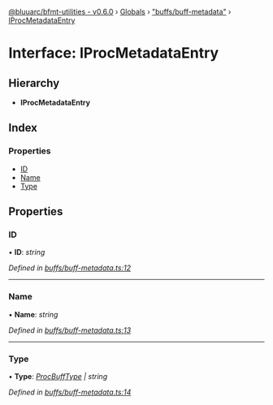 [@bluuarc/bfmt-utilities - v0.6.0](../README.md) › [Globals](../globals.md) › ["buffs/buff-metadata"](../modules/_buffs_buff_metadata_.md) › [IProcMetadataEntry](_buffs_buff_metadata_.iprocmetadataentry.md)

# Interface: IProcMetadataEntry

## Hierarchy

* **IProcMetadataEntry**

## Index

### Properties

* [ID](_buffs_buff_metadata_.iprocmetadataentry.md#id)
* [Name](_buffs_buff_metadata_.iprocmetadataentry.md#name)
* [Type](_buffs_buff_metadata_.iprocmetadataentry.md#type)

## Properties

###  ID

• **ID**: *string*

*Defined in [buffs/buff-metadata.ts:12](https://github.com/BluuArc/bfmt-utilities/blob/master/src/buffs/buff-metadata.ts#L12)*

___

###  Name

• **Name**: *string*

*Defined in [buffs/buff-metadata.ts:13](https://github.com/BluuArc/bfmt-utilities/blob/master/src/buffs/buff-metadata.ts#L13)*

___

###  Type

• **Type**: *[ProcBuffType](../enums/_buffs_buff_metadata_.procbufftype.md) | string*

*Defined in [buffs/buff-metadata.ts:14](https://github.com/BluuArc/bfmt-utilities/blob/master/src/buffs/buff-metadata.ts#L14)*
